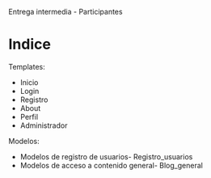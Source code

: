 Entrega intermedia - Participantes


<h1>Indice</h1>

Templates:
- Inicio
- Login
- Registro
- About
- Perfil
- Administrador

Modelos:
- Modelos de registro de usuarios- Registro_usuarios
- Modelos de acceso a contenido general- Blog_general

